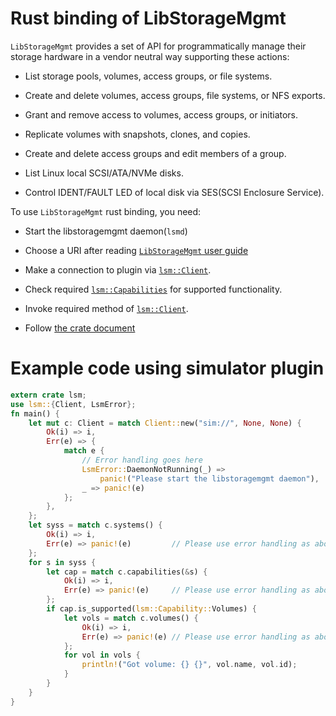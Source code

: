 # Rust binding of LibStorageMgmt

`LibStorageMgmt` provides a set of API for programmatically manage their
storage hardware in a vendor neutral way supporting these actions:

 * List storage pools, volumes, access groups, or file systems.

 * Create and delete volumes, access groups, file systems, or NFS exports.

 * Grant and remove access to volumes, access groups, or initiators.

 * Replicate volumes with snapshots, clones, and copies.

 * Create and delete access groups and edit members of a group.

 * List Linux local SCSI/ATA/NVMe disks.

 * Control IDENT/FAULT LED of local disk via SES(SCSI Enclosure Service).

To use `LibStorageMgmt` rust binding, you need:

 * Start the libstoragemgmt daemon(`lsmd`)

 * Choose a URI after reading [`LibStorageMgmt` user guide][1]

 * Make a connection to plugin via [`lsm::Client`][2].

 * Check required [`lsm::Capabilities`][3] for supported functionality.

 * Invoke required method of [`lsm::Client`][2].

 * Follow [the crate document][4]

# Example code using simulator plugin

```rust
extern crate lsm;
use lsm::{Client, LsmError};
fn main() {
    let mut c: Client = match Client::new("sim://", None, None) {
        Ok(i) => i,
        Err(e) => {
            match e {
                // Error handling goes here
                LsmError::DaemonNotRunning(_) =>
                    panic!("Please start the libstoragemgmt daemon"),
                _ => panic!(e)
            };
        },
    };
    let syss = match c.systems() {
        Ok(i) => i,
        Err(e) => panic!(e)         // Please use error handling as above.
    };
    for s in syss {
        let cap = match c.capabilities(&s) {
            Ok(i) => i,
            Err(e) => panic!(e)     // Please use error handling as above.
        };
        if cap.is_supported(lsm::Capability::Volumes) {
            let vols = match c.volumes() {
                Ok(i) => i,
                Err(e) => panic!(e) // Please use error handling as above.
            };
            for vol in vols {
                println!("Got volume: {} {}", vol.name, vol.id);
            }
        }
    }
}
```

[1]: https://libstorage.github.io/libstoragemgmt-doc/doc/user_guide.html
[2]: https://libstorage.github.io/libstoragemgmt-rust/lsm/struct.Client.html
[3]: https://libstorage.github.io/libstoragemgmt-rust/lsm/struct.Capabilities.html
[4]: https://libstorage.github.io/libstoragemgmt-rust/
